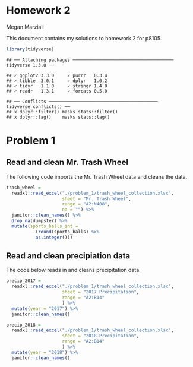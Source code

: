 Homework 2
================
Megan Marziali

This document contains my solutions to homework 2 for p8105.

``` r
library(tidyverse)
```

    ## ── Attaching packages ────────────────────────────────────── tidyverse 1.3.0 ──

    ## ✓ ggplot2 3.3.0     ✓ purrr   0.3.4
    ## ✓ tibble  3.0.1     ✓ dplyr   1.0.2
    ## ✓ tidyr   1.1.0     ✓ stringr 1.4.0
    ## ✓ readr   1.3.1     ✓ forcats 0.5.0

    ## ── Conflicts ───────────────────────────────────────── tidyverse_conflicts() ──
    ## x dplyr::filter() masks stats::filter()
    ## x dplyr::lag()    masks stats::lag()

# Problem 1

## Read and clean Mr. Trash Wheel

The following code imports the Mr. Trash Wheel data and cleans the data.

``` r
trash_wheel = 
  readxl::read_excel("./problem_1/trash_wheel_collection.xlsx", 
                     sheet = "Mr. Trash Wheel",
                     range = "A2:N408",
                     na = "") %>% 
  janitor::clean_names() %>% 
  drop_na(dumpster) %>% 
  mutate(sports_balls_int = 
           (round(sports_balls) %>% 
           as.integer()))
```

## Read and clean precipiation data

The code below reads in and cleans precipitation data.

``` r
precip_2017 = 
  readxl::read_excel("./problem_1/trash_wheel_collection.xlsx",
                     sheet = "2017 Precipitation",
                     range = "A2:B14"
                     ) %>% 
  mutate(year = "2017") %>% 
  janitor::clean_names()

precip_2018 = 
  readxl::read_excel("./problem_1/trash_wheel_collection.xlsx",
                     sheet = "2018 Precipitation",
                     range = "A2:B14"
                     ) %>% 
  mutate(year = "2018") %>% 
  janitor::clean_names()
```

